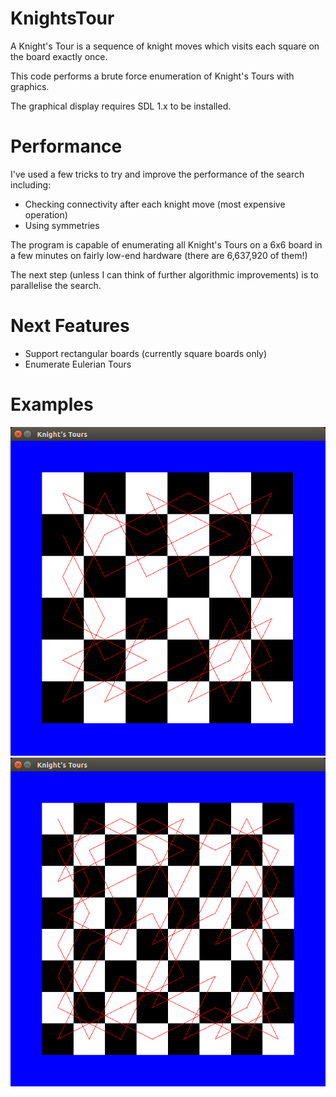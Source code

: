 # KnightsTour
A Knight's Tour is a sequence of knight moves which visits each square on the board exactly once.

This code performs a brute force enumeration of Knight's Tours with graphics.

The graphical display requires SDL 1.x to be installed.

# Performance
I've used a few tricks to try and improve the performance of the search including:
- Checking connectivity after each knight move (most expensive operation)
- Using symmetries

The program is capable of enumerating all Knight's Tours on a 6x6 board in a few minutes on fairly low-end hardware (there are 6,637,920 of them!)

The next step (unless I can think of further algorithmic improvements) is to parallelise the search.

# Next Features
- Support rectangular boards (currently square boards only)
- Enumerate Eulerian Tours

# Examples
![TourImage1](Examples/6x6Tour.png "6x6 Knight's Tour")
![TourImage2](Examples/8x8Tour.png "8x8 Knight's Tour")
